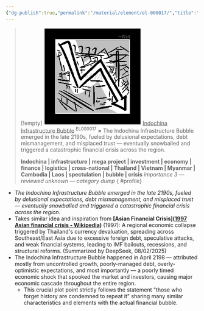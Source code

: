 ```yaml
---
{"dg-publish":true,"permalink":"/material/element/el-000017/","title":"Indochina Infrastructure Bubble","tags":["-element"]}
---
```


>[!empty]
> ![RESOURCE/ASSET/ICON/EL000017.png|icon](/img/user/RESOURCE/ASSET/ICON/EL000017.png) <u class="title">Indochina Infrastructure Bubble</u> <sup class="title">EL000017</sup> <b class="title">×</b>
> The Indochina Infrastructure Bubble emerged in the late 2190s, fueled by delusional expectations, debt mismanagement, and misplaced trust — eventually snowballed and triggered a catastrophic financial crisis across the region.
> 
> <b>Indochina | infrastructure | mega project | investment | economy | finance | logistics | cross-national | Thailand | Vietnam | Myanmar | Cambodia | Laos | spectulation | bubble | crisis</b>
> <i class="small">importance 3 — reviewed unknown — category dump</i>
{ #profile}


- *The Indochina Infrastructure Bubble emerged in the late 2190s, fueled by delusional expectations, debt mismanagement, and misplaced trust — eventually snowballed and triggered a catastrophic financial crisis across the region.*
- Takes similar idea and inspiration from **[Asian Financial Crisis]([1997 Asian financial crisis - Wikipedia](https://en.wikipedia.org/wiki/1997_Asian_financial_crisis))** (1997): A regional economic collapse triggered by Thailand's currency devaluation, spreading across Southeast/East Asia due to excessive foreign debt, speculative attacks, and weak financial systems, leading to IMF bailouts, recessions, and structural reforms. (Summarized by DeepSeek, 08/02/2025)
- The Indochina Infrastructure Bubble happened in April 2198 — attributed mostly from uncontrolled growth, poorly-managed debt, overly-optimistic expectations, and most importantly — a poorly timed economic shock that spooked the market and investors, causing major economic cascade throughout the entire region.
	- This crucial plot point strictly follows the statement "those who forget history are condemned to repeat it" sharing many similar characteristics and elements with the actual financial bubble.